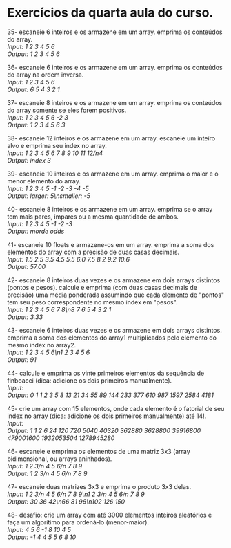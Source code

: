 # Exercícios da quarta aula do curso.

35- escaneie 6 inteiros e os armazene em um array. emprima os conteúdos do array.  
*Input: 1 2 3 4 5 6*  
*Output: 1 2 3 4 5 6*  
  
36- escaneie 6 inteiros e os armazene em um array. emprima os conteúdos do array na ordem inversa.  
*Input: 1 2 3 4 5 6*  
*Output: 6 5 4 3 2 1*  
  
37- escaneie 8 inteiros e os armazene em um array. emprima os conteúdos do array somente se eles forem positivos.  
*Input: 1 2 3 4 5 6 -2 3*  
*Output: 1 2 3 4 5 6 3*  
  
38- escaneie 12 inteiros e os armazene em um array. escaneie um inteiro alvo e emprima seu index no array.  
*Input: 1 2 3 4 5 6 7 8 9 10 11 12/n4*  
*Output: index 3*  
  
39- escaneie 10 inteiros e os armazene em um array. emprima o maior e o menor elemento do array.  
*Input: 1 2 3 4 5 -1 -2 -3 -4 -5*  
*Output: larger: 5\nsmaller: -5*  
  
40- escaneie 8 inteiros e os armazene em um array. emprima se o array tem mais pares, impares ou a mesma quantidade de ambos.  
*Input: 1 2 3 4 5 -1 -2 -3*  
*Output: morde odds*  
  
41- escaneie 10 floats e armazene-os em um array. emprima a soma dos elementos do array com a precisão de duas casas decimais.  
*Input: 1.5 2.5 3.5 4.5 5.5 6.0 7.5 8.2 9.2 10.6*  
*Output: 57.00*  
  
42- escaneie 8 inteiros duas vezes e os armazene em dois arrays distintos (pontos e pesos). calcule e emprima (com duas casas decimais de precisão) uma média ponderada assumindo que cada elemento de "pontos" tem seu peso correspondente no mesmo index em "pesos".  
*Input: 1 2 3 4 5 6 7 8\n8 7 6 5 4 3 2 1*  
*Output: 3.33*  
  
43- escaneie 6 inteiros duas vezes e os armazene em dois arrays distintos. emprima a soma dos elementos do array1 multiplicados pelo elemento do mesmo index no array2.  
*Input: 1 2 3 4 5 6\n1 2 3 4 5 6*  
*Output: 91*  
  
44- calcule e emprima os vinte primeiros elementos da sequência de finboacci (dica: adicione os dois primeiros manualmente).  
*Input:*  
*Output: 0 1 1 2 3 5 8 13 21 34 55 89 144 233 377 610 987 1597 2584 4181*  
  
45- crie um array com 15 elementos, onde cada elemento é o fatorial de seu index no array (dica: adicione os dois primeiros manualmente) até 14!.  
*Input:*  
*Output: 1 1 2 6 24 120 720 5040 40320 362880 3628800 39916800 479001600 1932053504 1278945280*  
  
46- escaneie e emprima os elementos de uma matriz 3x3 (array bidimensional, ou arrays aninhados).  
*Input: 1 2 3/n 4 5 6/n 7 8 9*  
*Output: 1 2 3/n 4 5 6/n 7 8 9*  
  
47- escaneie duas matrizes 3x3 e emprima o produto 3x3 delas.  
*Input: 1 2 3/n 4 5 6/n 7 8 9\n1 2 3/n 4 5 6/n 7 8 9*  
*Output: 30 36 42\n66 81 96\n102 126 150*  
  
48- desafio: crie um array com até 3000 elementos inteiros aleatórios e faça um algorítimo para ordená-lo (menor-maior).  
*Input: 4 5 6 -1 8 10 4 5*  
*Output: -1 4 4 5 5 6 8 10*  

